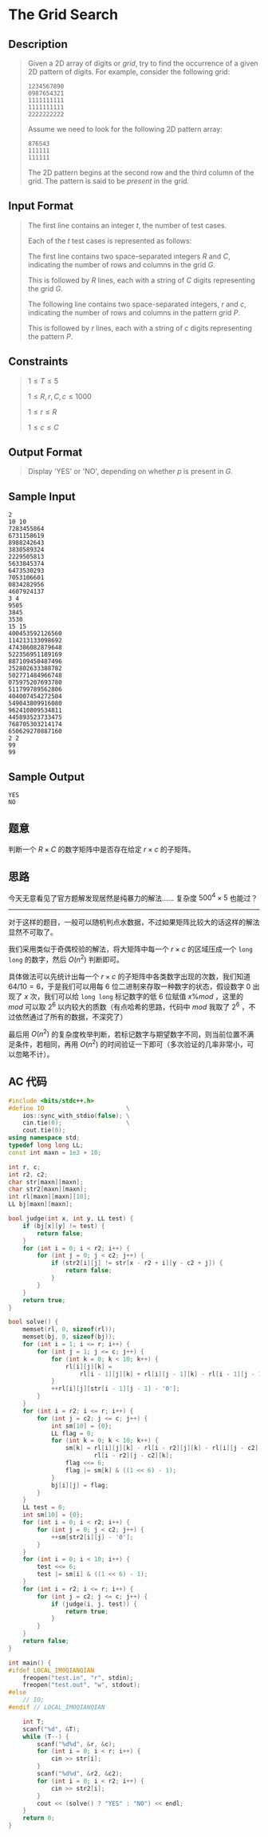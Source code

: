 # The Grid Search

## **Description**

> Given a 2D array of digits or *grid*, try to find the occurrence of a given 2D pattern of digits. For example, consider the following grid:
>
> ```
> 1234567890
> 0987654321
> 1111111111
> 1111111111
> 2222222222
> ```
>
> Assume we need to look for the following 2D pattern array:
>
> ```
> 876543
> 111111
> 111111
> ```
>
> The 2D pattern begins at the second row and the third column of the grid. The pattern is said to be *present* in the grid.



## **Input Format**

> The first line contains an integer $t$, the number of test cases.
>
> Each of the $t$ test cases is represented as follows:
>
> The first line contains two space-separated integers $R$ and $C$, indicating the number of rows and columns in the grid $G$.
>
> This is followed by $R$ lines, each with a string of $C$ digits representing the grid $G$.
>
> The following line contains two space-separated integers, $r$ and $c$, indicating the number of rows and columns in the pattern grid $P$.
>
> This is followed by $r$ lines, each with a string of $c$ digits representing the pattern $P$.



## **Constraints**

> $1≤T≤5$
>
> $1≤R, r, C, c≤1000$
>
> $1≤r≤R$
>
> $1≤c≤C$



## **Output Format**

> Display 'YES' or 'NO', depending on whether $p$ is present in $G$.



## **Sample Input**

    2
    10 10
    7283455864
    6731158619
    8988242643
    3830589324
    2229505813
    5633845374
    6473530293
    7053106601
    0834282956
    4607924137
    3 4
    9505
    3845
    3530
    15 15
    400453592126560
    114213133098692
    474386082879648
    522356951189169
    887109450487496
    252802633388782
    502771484966748
    075975207693780
    511799789562806
    404007454272504
    549043809916080
    962410809534811
    445893523733475
    768705303214174
    650629270887160
    2 2
    99
    99



## **Sample Output**

    YES
    NO



## **题意**

判断一个 $R \times C$ 的数字矩阵中是否存在给定 $r \times c$ 的子矩阵。



## **思路**

今天无意看见了官方题解发现居然是纯暴力的解法…… 复杂度 $500^4 \times 5$ 也能过？

---

对于这样的题目，一般可以随机判点水数据，不过如果矩阵比较大的话这样的解法显然不可取了。

我们采用类似于奇偶校验的解法，将大矩阵中每一个 $r \times c$ 的区域压成一个 `long long` 的数字，然后 $O(n^2)$ 判断即可。

具体做法可以先统计出每一个 $r \times c$ 的子矩阵中各类数字出现的次数，我们知道 $64/10=6$，于是我们可以用每 $6$ 位二进制来存取一种数字的状态，假设数字 $0$ 出现了 $x$ 次，我们可以给 `long long` 标记数字的低 $6$ 位赋值 $x \% mod$ ，这里的 $mod$ 可以取 $2^6$ 以内较大的质数（有点哈希的思路，代码中 $mod$ 我取了 $2^6$ ，不过依然通过了所有的数据，不深究了）

最后用 $O(n^2)$ 的复杂度枚举判断，若标记数字与期望数字不同，则当前位置不满足条件，若相同，再用 $O(n^2)$ 的时间验证一下即可（多次验证的几率非常小，可以忽略不计）。



## **AC 代码**

```cpp
#include <bits/stdc++.h>
#define IO                       \
    ios::sync_with_stdio(false); \
    cin.tie(0);                  \
    cout.tie(0);
using namespace std;
typedef long long LL;
const int maxn = 1e3 + 10;

int r, c;
int r2, c2;
char str[maxn][maxn];
char str2[maxn][maxn];
int rl[maxn][maxn][10];
LL bj[maxn][maxn];

bool judge(int x, int y, LL test) {
    if (bj[x][y] != test) {
        return false;
    }
    for (int i = 0; i < r2; i++) {
        for (int j = 0; j < c2; j++) {
            if (str2[i][j] != str[x - r2 + i][y - c2 + j]) {
                return false;
            }
        }
    }
    return true;
}

bool solve() {
    memset(rl, 0, sizeof(rl));
    memset(bj, 0, sizeof(bj));
    for (int i = 1; i <= r; i++) {
        for (int j = 1; j <= c; j++) {
            for (int k = 0; k < 10; k++) {
                rl[i][j][k] =
                    rl[i - 1][j][k] + rl[i][j - 1][k] - rl[i - 1][j - 1][k];
            }
            ++rl[i][j][str[i - 1][j - 1] - '0'];
        }
    }
    for (int i = r2; i <= r; i++) {
        for (int j = c2; j <= c; j++) {
            int sm[10] = {0};
            LL flag = 0;
            for (int k = 0; k < 10; k++) {
                sm[k] = rl[i][j][k] - rl[i - r2][j][k] - rl[i][j - c2][k] +
                        rl[i - r2][j - c2][k];
                flag <<= 6;
                flag |= sm[k] & ((1 << 6) - 1);
            }
            bj[i][j] = flag;
        }
    }
    LL test = 0;
    int sm[10] = {0};
    for (int i = 0; i < r2; i++) {
        for (int j = 0; j < c2; j++) {
            ++sm[str2[i][j] - '0'];
        }
    }
    for (int i = 0; i < 10; i++) {
        test <<= 6;
        test |= sm[i] & ((1 << 6) - 1);
    }
    for (int i = r2; i <= r; i++) {
        for (int j = c2; j <= c; j++) {
            if (judge(i, j, test)) {
                return true;
            }
        }
    }
    return false;
}

int main() {
#ifdef LOCAL_IM0QIANQIAN
    freopen("test.in", "r", stdin);
    freopen("test.out", "w", stdout);
#else
    // IO;
#endif // LOCAL_IM0QIANQIAN

    int T;
    scanf("%d", &T);
    while (T--) {
        scanf("%d%d", &r, &c);
        for (int i = 0; i < r; i++) {
            cin >> str[i];
        }
        scanf("%d%d", &r2, &c2);
        for (int i = 0; i < r2; i++) {
            cin >> str2[i];
        }
        cout << (solve() ? "YES" : "NO") << endl;
    }
    return 0;
}
```

